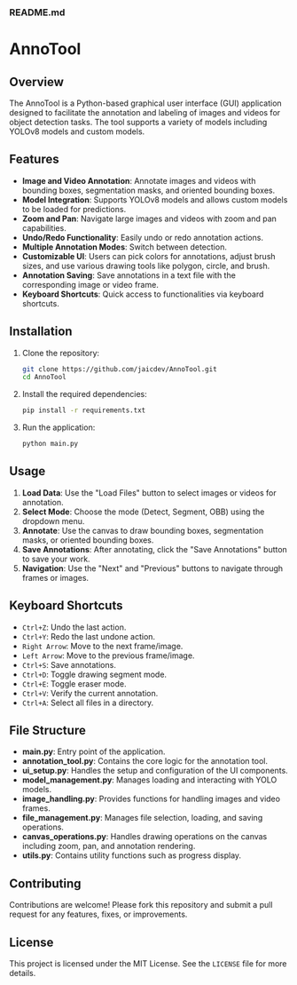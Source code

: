 ### README.md

# AnnoTool

## Overview
The AnnoTool is a Python-based graphical user interface (GUI) application designed to facilitate the annotation and labeling of images and videos for object detection tasks. The tool supports a variety of models including YOLOv8 models and custom models.

## Features
- **Image and Video Annotation**: Annotate images and videos with bounding boxes, segmentation masks, and oriented bounding boxes.
- **Model Integration**: Supports YOLOv8 models and allows custom models to be loaded for predictions.
- **Zoom and Pan**: Navigate large images and videos with zoom and pan capabilities.
- **Undo/Redo Functionality**: Easily undo or redo annotation actions.
- **Multiple Annotation Modes**: Switch between detection.
- **Customizable UI**: Users can pick colors for annotations, adjust brush sizes, and use various drawing tools like polygon, circle, and brush.
- **Annotation Saving**: Save annotations in a text file with the corresponding image or video frame.
- **Keyboard Shortcuts**: Quick access to functionalities via keyboard shortcuts.

## Installation
1. Clone the repository:
   ```bash
   git clone https://github.com/jaicdev/AnnoTool.git
   cd AnnoTool
   ```
2. Install the required dependencies:
   ```bash
   pip install -r requirements.txt
   ```
3. Run the application:
   ```bash
   python main.py
   ```

## Usage
1. **Load Data**: Use the "Load Files" button to select images or videos for annotation.
2. **Select Mode**: Choose the mode (Detect, Segment, OBB) using the dropdown menu.
3. **Annotate**: Use the canvas to draw bounding boxes, segmentation masks, or oriented bounding boxes.
4. **Save Annotations**: After annotating, click the "Save Annotations" button to save your work.
5. **Navigation**: Use the "Next" and "Previous" buttons to navigate through frames or images.

## Keyboard Shortcuts
- `Ctrl+Z`: Undo the last action.
- `Ctrl+Y`: Redo the last undone action.
- `Right Arrow`: Move to the next frame/image.
- `Left Arrow`: Move to the previous frame/image.
- `Ctrl+S`: Save annotations.
- `Ctrl+D`: Toggle drawing segment mode.
- `Ctrl+E`: Toggle eraser mode.
- `Ctrl+V`: Verify the current annotation.
- `Ctrl+A`: Select all files in a directory.

## File Structure
- **main.py**: Entry point of the application.
- **annotation_tool.py**: Contains the core logic for the annotation tool.
- **ui_setup.py**: Handles the setup and configuration of the UI components.
- **model_management.py**: Manages loading and interacting with YOLO models.
- **image_handling.py**: Provides functions for handling images and video frames.
- **file_management.py**: Manages file selection, loading, and saving operations.
- **canvas_operations.py**: Handles drawing operations on the canvas including zoom, pan, and annotation rendering.
- **utils.py**: Contains utility functions such as progress display.

## Contributing
Contributions are welcome! Please fork this repository and submit a pull request for any features, fixes, or improvements.

## License
This project is licensed under the MIT License. See the `LICENSE` file for more details.
